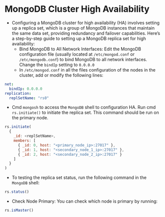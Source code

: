 # MongoDB Cluster High Availability

- Configuring a MongoDB cluster for high availability (HA) involves setting up a replica set, which is a group of MongoDB instances that maintain the same data set, providing redundancy and failover capabilities. Here’s a step-by-step guide to setting up a MongoDB replica set for high availability:
  - Bind MongoDB to All Network Interfaces: Edit the MongoDB configuration file (usually located at `/etc/mongod.conf` or `/etc/mongodb.conf`) to bind MongoDB to all network interfaces. Change the `bindIp` setting to `0.0.0.0`
  - In `/etc/mongod.conf` in all the files configuration of the nodes in the cluster, add or modify the following lines:

```yaml
net:
  bindIp: 0.0.0.0
replication:
  replSetName: "rs0"
```

- Cmd `mongosh` to access the `MongoDB` shell to configuration HA. Run cmd `rs.initiate()` to initiate the replica set. This command should be run on the primary node.

```javascript
rs.initiate(
  {
    _id: <replSetName>,
    members: [
      { _id: 0, host: "<primary_node_ip>:27017" },
      { _id: 1, host: "<secondary_node_1_ip>:27017" },
      { _id: 2, host: "<secondary_node_2_ip>:27017" }
    ]
  }
)
```

- To testing the replica set status, run the following command in the `MongoDB` shell:

```javascript
rs.status()
```

- Check Node Primary: You can check which node is primary by running:

```javascript
rs.isMaster()
```
